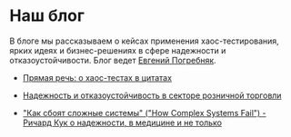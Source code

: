 # Наш блог 

В блоге мы рассказываем о кейсах применения хаос-тестирования,
ярких идеях и бизнес-решениях в сфере надежности и отказоустойчивости. 
Блог ведет [Евгений Погребняк](mailto:epo@v10n.com).

- [Прямая речь: о хаос-тестах в цитатах](quotes.md)

- [Надежность и отказоустойчивость в секторе розничной торговли](retail-sector-x5.md)

- ["Как сбоят сложные системы" ("How Complex Systems Fail") - Ричард Кук о надежности, в медицине и не только](how-complex-systems-fail.md)